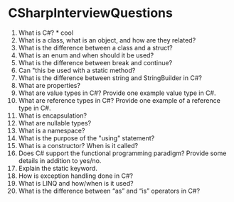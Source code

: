 # CSharpInterviewQuestions
1. What is C#?
        * cool
2. What is a class, what is an object, and how are they related?
3. What is the difference between a class and a struct?
4. What is an enum and when should it be used?
5. What is the difference between break and continue?
6. Can "this be used with a static method?
7. What is the difference between string and StringBuilder in C#?
8. What are properties?
9. What are value types in C#? Provide one example value type in C#.
10. What are reference types in C#? Provide one example of a reference type in C#.
11. What is encapsulation?
12. What are nullable types?
13. What is a namespace?
14. What is the purpose of the "using" statement?
15. What is a constructor?  When is it called?
16. Does C# support the functional programming paradigm? Provide some details in addition to yes/no.
17. Explain the static keyword.
18. How is exception handling done in C#?
19. What is LINQ and how/when is it used?
20. What is the difference between “as” and “is” operators in C#?
